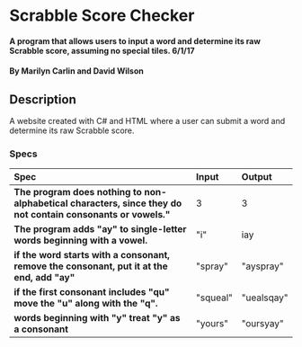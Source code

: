 # Scrabble Score Checker

#### A program that allows users to input a word and determine its raw Scrabble score, assuming no special tiles. 6/1/17

#### By **Marilyn Carlin and David Wilson**

## Description

A website created with C# and HTML where a user can submit a word and determine its raw Scrabble score.


### Specs
| Spec | Input | Output |
| :-------------     | :------------- | :------------- |
| **The program does nothing to non-alphabetical characters, since they do not contain consonants or vowels."** | 3| 3 |
| **The program adds "ay" to single-letter words beginning with a vowel.** | "i" | iay |
| **if the word starts with a consonant, remove the consonant, put it at the end, add "ay"**| "spray" |"ayspray" |
| **if the first consonant includes "qu" move the "u" along with the "q".**| "squeal" | "uealsqay" |
| **words beginning with "y" treat "y" as a consonant** | "yours" | "oursyay" |

